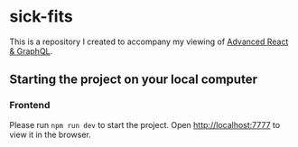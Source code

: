 # sick-fits

This is a repository I created to accompany my viewing of [Advanced React & GraphQL](https://github.com/wesbos/Advanced-React).

## Starting the project on your local computer

### Frontend

Please run `npm run dev` to start the project. Open [http://localhost:7777](http://localhost:7777) to view it in the browser.
